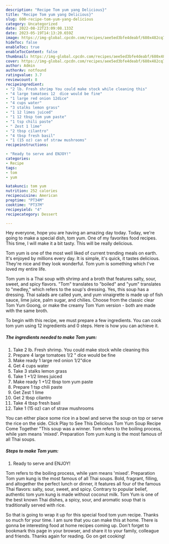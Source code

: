 ```yaml
---
description: "Recipe Tom yum yang Delicious}"
title: "Recipe Tom yum yang Delicious}"
slug: 600-recipe-tom-yum-yang-delicious
category: Uncategorized
date: 2022-08-22T23:09:08.133Z
date: 2023-05-19T14:13:20.659Z
image: https://img-global.cpcdn.com/recipes/aee5ed3bfe4deabf/680x482cq70/tom-yum-recipe-main-photo.jpg
hideToc: false
enableToc: true
enableTocContent: false
thumbnail: https://img-global.cpcdn.com/recipes/aee5ed3bfe4deabf/680x482cq70/tom-yum-recipe-main-photo.jpg
cover: https://img-global.cpcdn.com/recipes/aee5ed3bfe4deabf/680x482cq70/tom-yum-recipe-main-photo.jpg
author: Admin
authorAv: notfound
ratingvalue: 3.7
reviewcount: 8
recipeingredient:
- "2 lb. Fresh shrimp You could make stock while cleaning this"
- "4 large tomatoes 12  dice would be fine"
- "1 large red onion 12dice"
- "4 cups water"
- "3 stalks lemon grass"
- "1 12 limes juiced"
- "1 12 tbsp tom yum paste"
- "1 tsp chili paste"
- " Zest 1 lime"
- "2 tbsp cilantro"
- "4 tbsp fresh basil"
- "1 (15 oz) can of straw mushrooms"
recipeinstructions:

- "Ready to serve and ENJOY!"
categories:
- Recipe
tags:
- tom
- yum

katakunci: tom yum 
nutrition: 252 calories
recipecuisine: American
preptime: "PT34M"
cooktime: "PT37M"
recipeyield: "4"
recipecategory: Dessert

---
```



Hey everyone, hope you are having an amazing day today. Today, we're going to make a special dish, tom yum. One of my favorites food recipes. This time, I will make it a bit tasty. This will be really delicious.

Tom yum is one of the most well liked of current trending meals on earth. It's enjoyed by millions every day. It is simple, it's quick, it tastes delicious. They're nice and they look wonderful. Tom yum is something which I've loved my entire life.

Tom yum is a Thai soup with shrimp and a broth that features salty, sour, sweet, and spicy flavors. &#34;Tom&#34; translates to &#34;boiled&#34; and &#34;yum&#34; translates to &#34;medley,&#34; which refers to the soup&#39;s dressing. Yes, this soup has a dressing. Thai salads are called yum, and yum vinaigrette is made up of fish sauce, lime juice, palm sugar, and chilies. Choose from the classic clear Tom Yum Goong, or make the creamy Tom Yum version - both are made with the same broth.


To begin with this recipe, we must prepare a few ingredients. You can cook tom yum using 12 ingredients and 0 steps. Here is how you can achieve it.

<!--inarticleads1-->

##### The ingredients needed to make Tom yum:

1. Take 2 lb. Fresh shrimp. You could make stock while cleaning this
1. Prepare 4 large tomatoes 1/2 &#34; dice would be fine
1. Make ready 1 large red onion 1/2&#34;dice
1. Get 4 cups water
1. Take 3 stalks lemon grass
1. Take 1 +1/2 limes juiced
1. Make ready 1 +1/2 tbsp tom yum paste
1. Prepare 1 tsp chili paste
1. Get  Zest 1 lime
1. Get 2 tbsp cilantro
1. Take 4 tbsp fresh basil
1. Take 1 (15 oz) can of straw mushrooms


You can either place some rice in a bowl and serve the soup on top or serve the rice on the side. Click Play to See This Delicious Tom Yum Soup Recipe Come Together &#34;This soup was a winner. Tom refers to the boiling process, while yam means &#39;mixed&#39;. Preparation Tom yum kung is the most famous of all Thai soups. 

<!--inarticleads2-->

##### Steps to make Tom yum:


1. Ready to serve and ENJOY!

Tom refers to the boiling process, while yam means &#39;mixed&#39;. Preparation Tom yum kung is the most famous of all Thai soups. Bold, fragrant, filling, and altogether the perfect lunch or dinner, it features all four of the famous Thai flavors: salty, sour, sweet, and spicy. Contrary to popular belief, authentic tom yum kung is made without coconut milk. Tom Yum is one of the best known Thai dishes, a spicy, sour, and aromatic soup that is traditionally served with rice. 

So that is going to wrap it up for this special food tom yum recipe. Thanks so much for your time. I am sure that you can make this at home. There is gonna be interesting food at home recipes coming up. Don't forget to bookmark this page in your browser, and share it to your family, colleague and friends. Thanks again for reading. Go on get cooking!
